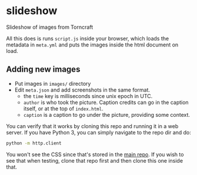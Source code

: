 # slideshow
Slideshow of images from Torncraft

All this does is runs `script.js` inside your browser, which
loads the metadata in `meta.yml` and puts the images inside the
html document on load.

## Adding new images

- Put images in `images/` directory
- Edit `meta.json` and add screenshots in the same format.
    * the `time` key is milliseconds since unix epoch in UTC.
    * `author` is who took the picture. Caption credits can go in
      the caption itself, or at the top of `index.html`.
    * `caption` is a caption to go under the picture, providing
      some context.

You can verify that it works by cloning this repo and running it
in a web server. If you have Python 3, you can simply navigate to
the repo dir and do:

```bash
python -m http.client
```

You won't see the CSS since that's stored in the
[main repo](https://github.com/torncraft/torncraft.github.io).
If you wish to see that when testing, clone that repo first and
then clone this one inside that.
